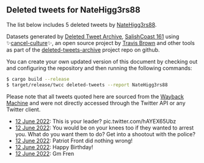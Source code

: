 ## Deleted tweets for NateHigg3rs88

The list below includes 5 deleted tweets by
[NateHigg3rs88](https://twitter.com/NateHigg3rs88).



Datasets generated by [Deleted Tweet Archive](https://twitter.com/deletedtweet161), 
[SalishCoast 161](https://twitter.com/SalishCoastA) using 
✨[cancel-culture](https://github.com/travisbrown/cancel-culture)✨, an open source project by 
[Travis Brown](https://twitter.com/travisbrown) and other tools as part of the 
[deleted-tweets-archive](https://github.com/salcoast/deleted-tweets-archive/) project repo on github.

You can create your own updated version of this document by checking out and configuring the
repository and then running the following commands:

```bash
$ cargo build --release
$ target/release/twcc deleted-tweets --report NateHigg3rs88
```

Please note that all tweets quoted here are sourced from the
[Wayback Machine](https://web.archive.org) and were not directly accessed through the Twitter API or
any Twitter client.

* [12 June 2022](https://web.archive.org/web/20220612090352/https://twitter.com/NateHigg3rs88/status/1535910680058073090): This is your leader? pic.twitter.com/hAYEX65Ubz <!--1535910680058073090-->
* [12 June 2022](https://web.archive.org/web/20220612090226/https://twitter.com/NateHigg3rs88/status/1535909720267030530): You would be on your knees too if they wanted to arrest you. What do you want them to do? Get into a shootout with the police? <!--1535909720267030530-->
* [12 June 2022](https://web.archive.org/web/20220612085844/https://twitter.com/NateHigg3rs88/status/1535909250140102656): Patriot Front did nothing wrong! <!--1535909250140102656-->
* [12 June 2022](https://web.archive.org/web/20220612072131/https://twitter.com/NateHigg3rs88/status/1535884775491309568): Happy Birthday! <!--1535884775491309568-->
* [12 June 2022](https://web.archive.org/web/20220612071155/https://twitter.com/NateHigg3rs88/status/1535882467059634177): Gm Fren <!--1535882467059634177-->
